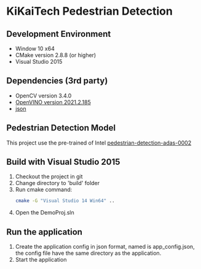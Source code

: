# KiKaiTech Pedestrian Detection
## Development Environment
- Window 10 x64
- CMake version 2.8.8 (or higher)
- Visual Studio 2015
## Dependencies (3rd party)
- OpenCV version 3.4.0
- [OpenVINO version 2021.2.185](https://docs.openvino.ai/2021.2/index.html)
- [json](https://github.com/nlohmann/json)
## Pedestrian Detection Model
This project use the pre-trained of Intel [pedestrian-detection-adas-0002](https://docs.openvino.ai/latest/omz_models_model_pedestrian_detection_adas_0002.html)
## Build with Visual Studio 2015
1. Checkout the project in git
2. Change directory to 'build' folder
3. Run cmake command: 
    ```bash
    cmake -G "Visual Studio 14 Win64" ..
    ```
4. Open the DemoProj.sln
## Run the application
1. Create the application config in json format, named is app_config.json, the config file have the same directory as the application.
2. Start the application
